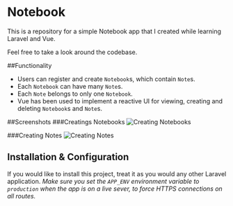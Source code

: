 # Notebook

This is a repository for a simple Notebook app that I created while learning Laravel and Vue.

Feel free to take a look around the codebase.

##Functionality
- Users can register and create ```Notebook```s, which contain ```Note```s.
- Each ```Notebook``` can have many ```Note```s.
- Each ```Note``` belongs to only one ```Notebook```.
- Vue has been used to implement a reactive UI for viewing, creating and deleting ```Notebook```s and ```Note```s.

##Screenshots
###Creatings Notebooks
![Creating Notebooks](https://cloud.githubusercontent.com/assets/9494635/20865419/07f7a98a-ba61-11e6-88c6-66bc2f38074a.PNG)

###Creating Notes
![Creating Notes](https://cloud.githubusercontent.com/assets/9494635/20865417/07f28d74-ba61-11e6-9bd4-feb5df267a49.PNG)

## Installation & Configuration
If you would like to install this project, treat it as you would any other Laravel application.
*Make sure you set the ```APP_ENV``` environment variable to ```production``` when the app is on a live sever, to force HTTPS connections on all routes.*
